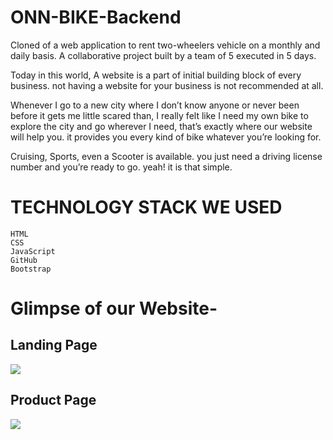 # ONN-BIKE-Backend
Cloned of a web application to rent two-wheelers vehicle on a monthly and daily basis. A collaborative project built by a team of 5 executed in 5 days.

Today in this world, A website is a part of initial building block of every business. not having a website for your business is not recommended at all.

Whenever I go to a new city where I don’t know anyone or never been before it gets me little scared than, I really felt like I need my own bike to explore the city and go wherever I need, that’s exactly where our website will help you. it provides you every kind of bike whatever you’re looking for.

Cruising, Sports, even a Scooter is available. you just need a driving license number and you’re ready to go. yeah! it is that simple.

# TECHNOLOGY STACK WE USED

    HTML
    CSS
    JavaScript
    GitHub
    Bootstrap




# Glimpse of our Website-
## Landing Page
<img src="https://miro.medium.com/max/700/1*nPJlKcRhX-TN0Ar7p1lO0A.png"></img>
## Product Page
<img src="https://miro.medium.com/max/700/1*DCyJckfqooxiANVzdBPV2w.png"></img>
